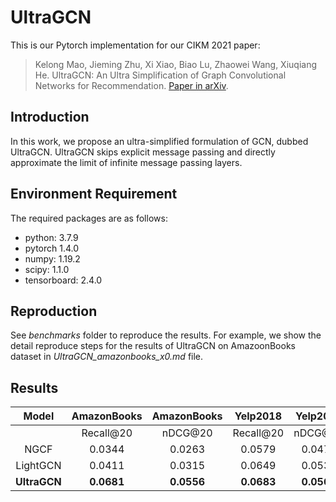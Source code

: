 # UltraGCN

This is our Pytorch implementation for our CIKM 2021 paper:

> Kelong Mao, Jieming Zhu, Xi Xiao, Biao Lu, Zhaowei Wang, Xiuqiang He. UltraGCN: An Ultra Simplification of Graph Convolutional Networks for Recommendation. [Paper in arXiv](https://arxiv.org/pdf/2110.15114.pdf).



## Introduction
In this work, we propose an ultra-simplified formulation of GCN, dubbed UltraGCN. UltraGCN skips explicit message passing and directly approximate the limit of infinite message passing layers.


## Environment Requirement
The required packages are as follows:
* python: 3.7.9
* pytorch 1.4.0
* numpy: 1.19.2
* scipy: 1.1.0
* tensorboard: 2.4.0

## Reproduction
See _benchmarks_ folder to reproduce the results.
For example, we show the detail reproduce steps for the results of UltraGCN on AmazoonBooks dataset in _UltraGCN_amazonbooks_x0.md_ file.



## Results
|   Model  | AmazonBooks | AmazonBooks        |  Yelp2018 | Yelp2018        |  Gowalla  |   Gowalla      |
|:--------:|:-----------:|:-------:|:---------:|:-------:|:---------:|:-------:|
|          |  Recall@20  | nDCG@20 | Recall@20 | nDCG@20 | Recall@20 | nDCG@20 |
|   NGCF   |    0.0344   |  0.0263 |   0.0579  |  0.0477 |   0.1570  |  0.1327 |
| LightGCN |    0.0411   |  0.0315 |   0.0649  |  0.0530 |   0.1830  |  0.1554 |
| **UltraGCN** |    **0.0681**   |  **0.0556** |   **0.0683**  | **0.0561**  |   **0.1862**  |  **0.1580** |
